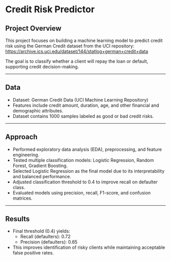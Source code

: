 # Credit Risk Predictor

## Project Overview

This project focuses on building a machine learning model to predict credit risk using the German Credit dataset from the UCI repository:  
https://archive.ics.uci.edu/dataset/144/statlog+german+credit+data

The goal is to classify whether a client will repay the loan or default, supporting credit decision-making.

---

## Data

- Dataset: German Credit Data (UCI Machine Learning Repository)
- Features include credit amount, duration, age, and other financial and demographic attributes.
- Dataset contains 1000 samples labeled as good or bad credit risks.

---

## Approach

- Performed exploratory data analysis (EDA), preprocessing, and feature engineering.
- Tested multiple classification models: Logistic Regression, Random Forest, Gradient Boosting.
- Selected Logistic Regression as the final model due to its interpretability and balanced performance.
- Adjusted classification threshold to 0.4 to improve recall on defaulter class.
- Evaluated models using precision, recall, F1-score, and confusion matrices.

---

## Results

- Final threshold (0.4) yields:
  - Recall (defaulters): 0.72
  - Precision (defaulters): 0.65
- This improves identification of risky clients while maintaining acceptable false positive rates.

